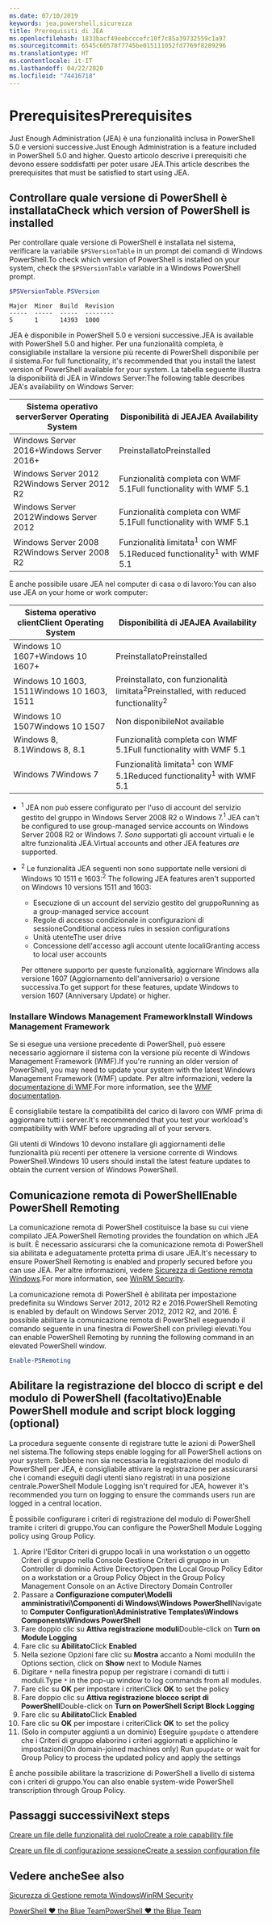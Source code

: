 ```yaml
---
ms.date: 07/10/2019
keywords: jea,powershell,sicurezza
title: Prerequisiti di JEA
ms.openlocfilehash: 1833bacf49eebcccefc10f7c85a39732559c1a97
ms.sourcegitcommit: 6545c60578f7745be015111052fd7769f8289296
ms.translationtype: HT
ms.contentlocale: it-IT
ms.lasthandoff: 04/22/2020
ms.locfileid: "74416718"
---
```

# <a name="prerequisites"></a><span data-ttu-id="3f2c3-103">Prerequisites</span><span class="sxs-lookup"><span data-stu-id="3f2c3-103">Prerequisites</span></span>

<span data-ttu-id="3f2c3-104">Just Enough Administration (JEA) è una funzionalità inclusa in PowerShell 5.0 e versioni successive.</span><span class="sxs-lookup"><span data-stu-id="3f2c3-104">Just Enough Administration is a feature included in PowerShell 5.0 and higher.</span></span> <span data-ttu-id="3f2c3-105">Questo articolo descrive i prerequisiti che devono essere soddisfatti per poter usare JEA.</span><span class="sxs-lookup"><span data-stu-id="3f2c3-105">This article describes the prerequisites that must be satisfied to start using JEA.</span></span>


## <a name="check-which-version-of-powershell-is-installed"></a><span data-ttu-id="3f2c3-106">Controllare quale versione di PowerShell è installata</span><span class="sxs-lookup"><span data-stu-id="3f2c3-106">Check which version of PowerShell is installed</span></span>

<span data-ttu-id="3f2c3-107">Per controllare quale versione di PowerShell è installata nel sistema, verificare la variabile `$PSVersionTable` in un prompt dei comandi di Windows PowerShell.</span><span class="sxs-lookup"><span data-stu-id="3f2c3-107">To check which version of PowerShell is installed on your system, check the `$PSVersionTable` variable in a Windows PowerShell prompt.</span></span>

```powershell
$PSVersionTable.PSVersion
```

```Output
Major  Minor  Build  Revision
-----  -----  -----  --------
5      1      14393  1000
```

<span data-ttu-id="3f2c3-108">JEA è disponibile in PowerShell 5.0 e versioni successive.</span><span class="sxs-lookup"><span data-stu-id="3f2c3-108">JEA is available with PowerShell 5.0 and higher.</span></span> <span data-ttu-id="3f2c3-109">Per una funzionalità completa, è consigliabile installare la versione più recente di PowerShell disponibile per il sistema.</span><span class="sxs-lookup"><span data-stu-id="3f2c3-109">For full functionality, it's recommended that you install the latest version of PowerShell available for your system.</span></span> <span data-ttu-id="3f2c3-110">La tabella seguente illustra la disponibilità di JEA in Windows Server:</span><span class="sxs-lookup"><span data-stu-id="3f2c3-110">The following table describes JEA's availability on Windows Server:</span></span>

| <span data-ttu-id="3f2c3-111">Sistema operativo server</span><span class="sxs-lookup"><span data-stu-id="3f2c3-111">Server Operating System</span></span> |                <span data-ttu-id="3f2c3-112">Disponibilità di JEA</span><span class="sxs-lookup"><span data-stu-id="3f2c3-112">JEA Availability</span></span>                |
| ----------------------- | ---------------------------------------------- |
| <span data-ttu-id="3f2c3-113">Windows Server 2016+</span><span class="sxs-lookup"><span data-stu-id="3f2c3-113">Windows Server 2016+</span></span>    | <span data-ttu-id="3f2c3-114">Preinstallato</span><span class="sxs-lookup"><span data-stu-id="3f2c3-114">Preinstalled</span></span>                                   |
| <span data-ttu-id="3f2c3-115">Windows Server 2012 R2</span><span class="sxs-lookup"><span data-stu-id="3f2c3-115">Windows Server 2012 R2</span></span>  | <span data-ttu-id="3f2c3-116">Funzionalità completa con WMF 5.1</span><span class="sxs-lookup"><span data-stu-id="3f2c3-116">Full functionality with WMF 5.1</span></span>                |
| <span data-ttu-id="3f2c3-117">Windows Server 2012</span><span class="sxs-lookup"><span data-stu-id="3f2c3-117">Windows Server 2012</span></span>     | <span data-ttu-id="3f2c3-118">Funzionalità completa con WMF 5.1</span><span class="sxs-lookup"><span data-stu-id="3f2c3-118">Full functionality with WMF 5.1</span></span>                |
| <span data-ttu-id="3f2c3-119">Windows Server 2008 R2</span><span class="sxs-lookup"><span data-stu-id="3f2c3-119">Windows Server 2008 R2</span></span>  | <span data-ttu-id="3f2c3-120">Funzionalità limitata<sup>1</sup> con WMF 5.1</span><span class="sxs-lookup"><span data-stu-id="3f2c3-120">Reduced functionality<sup>1</sup> with WMF 5.1</span></span> |

<span data-ttu-id="3f2c3-121">È anche possibile usare JEA nel computer di casa o di lavoro:</span><span class="sxs-lookup"><span data-stu-id="3f2c3-121">You can also use JEA on your home or work computer:</span></span>

| <span data-ttu-id="3f2c3-122">Sistema operativo client</span><span class="sxs-lookup"><span data-stu-id="3f2c3-122">Client Operating System</span></span> |                   <span data-ttu-id="3f2c3-123">Disponibilità di JEA</span><span class="sxs-lookup"><span data-stu-id="3f2c3-123">JEA Availability</span></span>                   |
| ----------------------- | ---------------------------------------------------- |
| <span data-ttu-id="3f2c3-124">Windows 10 1607+</span><span class="sxs-lookup"><span data-stu-id="3f2c3-124">Windows 10 1607+</span></span>        | <span data-ttu-id="3f2c3-125">Preinstallato</span><span class="sxs-lookup"><span data-stu-id="3f2c3-125">Preinstalled</span></span>                                         |
| <span data-ttu-id="3f2c3-126">Windows 10 1603, 1511</span><span class="sxs-lookup"><span data-stu-id="3f2c3-126">Windows 10 1603, 1511</span></span>   | <span data-ttu-id="3f2c3-127">Preinstallato, con funzionalità limitata<sup>2</sup></span><span class="sxs-lookup"><span data-stu-id="3f2c3-127">Preinstalled, with reduced functionality<sup>2</sup></span></span> |
| <span data-ttu-id="3f2c3-128">Windows 10 1507</span><span class="sxs-lookup"><span data-stu-id="3f2c3-128">Windows 10 1507</span></span>         | <span data-ttu-id="3f2c3-129">Non disponibile</span><span class="sxs-lookup"><span data-stu-id="3f2c3-129">Not available</span></span>                                        |
| <span data-ttu-id="3f2c3-130">Windows 8, 8.1</span><span class="sxs-lookup"><span data-stu-id="3f2c3-130">Windows 8, 8.1</span></span>          | <span data-ttu-id="3f2c3-131">Funzionalità completa con WMF 5.1</span><span class="sxs-lookup"><span data-stu-id="3f2c3-131">Full functionality with WMF 5.1</span></span>                      |
| <span data-ttu-id="3f2c3-132">Windows 7</span><span class="sxs-lookup"><span data-stu-id="3f2c3-132">Windows 7</span></span>               | <span data-ttu-id="3f2c3-133">Funzionalità limitata<sup>1</sup> con WMF 5.1</span><span class="sxs-lookup"><span data-stu-id="3f2c3-133">Reduced functionality<sup>1</sup> with WMF 5.1</span></span>       |

- <span data-ttu-id="3f2c3-134"><sup>1</sup> JEA non può essere configurato per l'uso di account del servizio gestito del gruppo in Windows Server 2008 R2 o Windows 7.</span><span class="sxs-lookup"><span data-stu-id="3f2c3-134"><sup>1</sup> JEA can't be configured to use group-managed service accounts on Windows Server 2008 R2 or Windows 7.</span></span> <span data-ttu-id="3f2c3-135">*Sono* supportati gli account virtuali e le altre funzionalità JEA.</span><span class="sxs-lookup"><span data-stu-id="3f2c3-135">Virtual accounts and other JEA features *are* supported.</span></span>

- <span data-ttu-id="3f2c3-136"><sup>2</sup> Le funzionalità JEA seguenti non sono supportate nelle versioni di Windows 10 1511 e 1603:</span><span class="sxs-lookup"><span data-stu-id="3f2c3-136"><sup>2</sup> The following JEA features aren't supported on Windows 10 versions 1511 and 1603:</span></span>

  - <span data-ttu-id="3f2c3-137">Esecuzione di un account del servizio gestito del gruppo</span><span class="sxs-lookup"><span data-stu-id="3f2c3-137">Running as a group-managed service account</span></span>
  - <span data-ttu-id="3f2c3-138">Regole di accesso condizionale in configurazioni di sessione</span><span class="sxs-lookup"><span data-stu-id="3f2c3-138">Conditional access rules in session configurations</span></span>
  - <span data-ttu-id="3f2c3-139">Unità utente</span><span class="sxs-lookup"><span data-stu-id="3f2c3-139">The user drive</span></span>
  - <span data-ttu-id="3f2c3-140">Concessione dell'accesso agli account utente locali</span><span class="sxs-lookup"><span data-stu-id="3f2c3-140">Granting access to local user accounts</span></span>

  <span data-ttu-id="3f2c3-141">Per ottenere supporto per queste funzionalità, aggiornare Windows alla versione 1607 (Aggiornamento dell'anniversario) o versione successiva.</span><span class="sxs-lookup"><span data-stu-id="3f2c3-141">To get support for these features, update Windows to version 1607 (Anniversary Update) or higher.</span></span>

### <a name="install-windows-management-framework"></a><span data-ttu-id="3f2c3-142">Installare Windows Management Framework</span><span class="sxs-lookup"><span data-stu-id="3f2c3-142">Install Windows Management Framework</span></span>

<span data-ttu-id="3f2c3-143">Se si esegue una versione precedente di PowerShell, può essere necessario aggiornare il sistema con la versione più recente di Windows Management Framework (WMF).</span><span class="sxs-lookup"><span data-stu-id="3f2c3-143">If you're running an older version of PowerShell, you may need to update your system with the latest Windows Management Framework (WMF) update.</span></span> <span data-ttu-id="3f2c3-144">Per altre informazioni, vedere la [documentazione di WMF](/powershell/scripting/wmf/overview).</span><span class="sxs-lookup"><span data-stu-id="3f2c3-144">For more information, see the [WMF documentation](/powershell/scripting/wmf/overview).</span></span>

<span data-ttu-id="3f2c3-145">È consigliabile testare la compatibilità del carico di lavoro con WMF prima di aggiornare tutti i server.</span><span class="sxs-lookup"><span data-stu-id="3f2c3-145">It's recommended that you test your workload's compatibility with WMF before upgrading all of your servers.</span></span>

<span data-ttu-id="3f2c3-146">Gli utenti di Windows 10 devono installare gli aggiornamenti delle funzionalità più recenti per ottenere la versione corrente di Windows PowerShell.</span><span class="sxs-lookup"><span data-stu-id="3f2c3-146">Windows 10 users should install the latest feature updates to obtain the current version of Windows PowerShell.</span></span>

## <a name="enable-powershell-remoting"></a><span data-ttu-id="3f2c3-147">Comunicazione remota di PowerShell</span><span class="sxs-lookup"><span data-stu-id="3f2c3-147">Enable PowerShell Remoting</span></span>

<span data-ttu-id="3f2c3-148">La comunicazione remota di PowerShell costituisce la base su cui viene compilato JEA.</span><span class="sxs-lookup"><span data-stu-id="3f2c3-148">PowerShell Remoting provides the foundation on which JEA is built.</span></span> <span data-ttu-id="3f2c3-149">È necessario assicurarsi che la comunicazione remota di PowerShell sia abilitata e adeguatamente protetta prima di usare JEA.</span><span class="sxs-lookup"><span data-stu-id="3f2c3-149">It's necessary to ensure PowerShell Remoting is enabled and properly secured before you can use JEA.</span></span> <span data-ttu-id="3f2c3-150">Per altre informazioni, vedere [Sicurezza di Gestione remota Windows](/powershell/scripting/learn/remoting/winrmsecurity).</span><span class="sxs-lookup"><span data-stu-id="3f2c3-150">For more information, see [WinRM Security](/powershell/scripting/learn/remoting/winrmsecurity).</span></span>

<span data-ttu-id="3f2c3-151">La comunicazione remota di PowerShell è abilitata per impostazione predefinita su Windows Server 2012, 2012 R2 e 2016.</span><span class="sxs-lookup"><span data-stu-id="3f2c3-151">PowerShell Remoting is enabled by default on Windows Server 2012, 2012 R2, and 2016.</span></span> <span data-ttu-id="3f2c3-152">È possibile abilitare la comunicazione remota di PowerShell eseguendo il comando seguente in una finestra di PowerShell con privilegi elevati.</span><span class="sxs-lookup"><span data-stu-id="3f2c3-152">You can enable PowerShell Remoting by running the following command in an elevated PowerShell window.</span></span>

```powershell
Enable-PSRemoting
```

## <a name="enable-powershell-module-and-script-block-logging-optional"></a><span data-ttu-id="3f2c3-153">Abilitare la registrazione del blocco di script e del modulo di PowerShell (facoltativo)</span><span class="sxs-lookup"><span data-stu-id="3f2c3-153">Enable PowerShell module and script block logging (optional)</span></span>

<span data-ttu-id="3f2c3-154">La procedura seguente consente di registrare tutte le azioni di PowerShell nel sistema.</span><span class="sxs-lookup"><span data-stu-id="3f2c3-154">The following steps enable logging for all PowerShell actions on your system.</span></span> <span data-ttu-id="3f2c3-155">Sebbene non sia necessaria la registrazione del modulo di PowerShell per JEA, è consigliabile attivare la registrazione per assicurarsi che i comandi eseguiti dagli utenti siano registrati in una posizione centrale.</span><span class="sxs-lookup"><span data-stu-id="3f2c3-155">PowerShell Module Logging isn't required for JEA, however it's recommended you turn on logging to ensure the commands users run are logged in a central location.</span></span>

<span data-ttu-id="3f2c3-156">È possibile configurare i criteri di registrazione del modulo di PowerShell tramite i criteri di gruppo.</span><span class="sxs-lookup"><span data-stu-id="3f2c3-156">You can configure the PowerShell Module Logging policy using Group Policy.</span></span>

1. <span data-ttu-id="3f2c3-157">Aprire l'Editor Criteri di gruppo locali in una workstation o un oggetto Criteri di gruppo nella Console Gestione Criteri di gruppo in un Controller di dominio Active Directory</span><span class="sxs-lookup"><span data-stu-id="3f2c3-157">Open the Local Group Policy Editor on a workstation or a Group Policy Object in the Group Policy Management Console on an Active Directory Domain Controller</span></span>
2. <span data-ttu-id="3f2c3-158">Passare a **Configurazione computer\\Modelli amministrativi\\Componenti di Windows\\Windows PowerShell**</span><span class="sxs-lookup"><span data-stu-id="3f2c3-158">Navigate to **Computer Configuration\\Administrative Templates\\Windows Components\\Windows PowerShell**</span></span>
3. <span data-ttu-id="3f2c3-159">Fare doppio clic su **Attiva registrazione moduli**</span><span class="sxs-lookup"><span data-stu-id="3f2c3-159">Double-click on **Turn on Module Logging**</span></span>
4. <span data-ttu-id="3f2c3-160">Fare clic su **Abilitato**</span><span class="sxs-lookup"><span data-stu-id="3f2c3-160">Click **Enabled**</span></span>
5. <span data-ttu-id="3f2c3-161">Nella sezione Opzioni fare clic su **Mostra** accanto a Nomi moduli</span><span class="sxs-lookup"><span data-stu-id="3f2c3-161">In the Options section, click on **Show** next to Module Names</span></span>
6. <span data-ttu-id="3f2c3-162">Digitare `*` nella finestra popup per registrare i comandi di tutti i moduli.</span><span class="sxs-lookup"><span data-stu-id="3f2c3-162">Type `*` in the pop-up window to log commands from all modules.</span></span>
7. <span data-ttu-id="3f2c3-163">Fare clic su **OK** per impostare i criteri</span><span class="sxs-lookup"><span data-stu-id="3f2c3-163">Click **OK** to set the policy</span></span>
8. <span data-ttu-id="3f2c3-164">Fare doppio clic su **Attiva registrazione blocco script di PowerShell**</span><span class="sxs-lookup"><span data-stu-id="3f2c3-164">Double-click on **Turn on PowerShell Script Block Logging**</span></span>
9. <span data-ttu-id="3f2c3-165">Fare clic su **Abilitato**</span><span class="sxs-lookup"><span data-stu-id="3f2c3-165">Click **Enabled**</span></span>
10. <span data-ttu-id="3f2c3-166">Fare clic su **OK** per impostare i criteri</span><span class="sxs-lookup"><span data-stu-id="3f2c3-166">Click **OK** to set the policy</span></span>
11. <span data-ttu-id="3f2c3-167">(Solo in computer aggiunti a un dominio) Eseguire `gpupdate` o attendere che i Criteri di gruppo elaborino i criteri aggiornati e applichino le impostazioni</span><span class="sxs-lookup"><span data-stu-id="3f2c3-167">(On domain-joined machines only) Run `gpupdate` or wait for Group Policy to process the updated policy and apply the settings</span></span>

<span data-ttu-id="3f2c3-168">È anche possibile abilitare la trascrizione di PowerShell a livello di sistema con i criteri di gruppo.</span><span class="sxs-lookup"><span data-stu-id="3f2c3-168">You can also enable system-wide PowerShell transcription through Group Policy.</span></span>

## <a name="next-steps"></a><span data-ttu-id="3f2c3-169">Passaggi successivi</span><span class="sxs-lookup"><span data-stu-id="3f2c3-169">Next steps</span></span>

[<span data-ttu-id="3f2c3-170">Creare un file delle funzionalità del ruolo</span><span class="sxs-lookup"><span data-stu-id="3f2c3-170">Create a role capability file</span></span>](role-capabilities.md)

[<span data-ttu-id="3f2c3-171">Creare un file di configurazione sessione</span><span class="sxs-lookup"><span data-stu-id="3f2c3-171">Create a session configuration file</span></span>](session-configurations.md)

## <a name="see-also"></a><span data-ttu-id="3f2c3-172">Vedere anche</span><span class="sxs-lookup"><span data-stu-id="3f2c3-172">See also</span></span>

[<span data-ttu-id="3f2c3-173">Sicurezza di Gestione remota Windows</span><span class="sxs-lookup"><span data-stu-id="3f2c3-173">WinRM Security</span></span>](/powershell/scripting/learn/remoting/winrmsecurity)

[<span data-ttu-id="3f2c3-174">PowerShell ♥ the Blue Team</span><span class="sxs-lookup"><span data-stu-id="3f2c3-174">PowerShell ♥ the Blue Team</span></span>](https://devblogs.microsoft.com/powershell/powershell-the-blue-team/)
